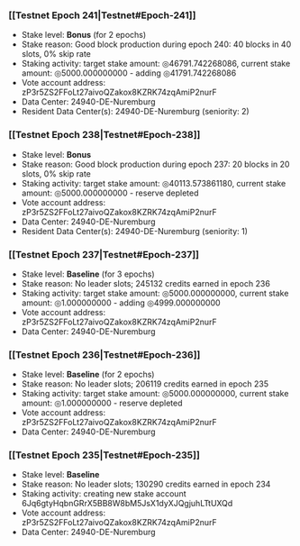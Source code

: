 ### [[Testnet Epoch 241|Testnet#Epoch-241]]
* Stake level: **Bonus** (for 2 epochs)
* Stake reason: Good block production during epoch 240: 40 blocks in 40 slots, 0% skip rate
* Staking activity: target stake amount: ◎46791.742268086, current stake amount: ◎5000.000000000 - adding ◎41791.742268086
* Vote account address: zP3r5ZS2FFoLt27aivoQZakox8KZRK74zqAmiP2nurF
* Data Center: 24940-DE-Nuremburg
* Resident Data Center(s): 24940-DE-Nuremburg (seniority: 2)
### [[Testnet Epoch 238|Testnet#Epoch-238]]
* Stake level: **Bonus**
* Stake reason: Good block production during epoch 237: 20 blocks in 20 slots, 0% skip rate
* Staking activity: target stake amount: ◎40113.573861180, current stake amount: ◎5000.000000000 - reserve depleted
* Vote account address: zP3r5ZS2FFoLt27aivoQZakox8KZRK74zqAmiP2nurF
* Data Center: 24940-DE-Nuremburg
* Resident Data Center(s): 24940-DE-Nuremburg (seniority: 1)
### [[Testnet Epoch 237|Testnet#Epoch-237]]
* Stake level: **Baseline** (for 3 epochs)
* Stake reason: No leader slots; 245132 credits earned in epoch 236
* Staking activity: target stake amount: ◎5000.000000000, current stake amount: ◎1.000000000 - adding ◎4999.000000000
* Vote account address: zP3r5ZS2FFoLt27aivoQZakox8KZRK74zqAmiP2nurF
* Data Center: 24940-DE-Nuremburg
### [[Testnet Epoch 236|Testnet#Epoch-236]]
* Stake level: **Baseline** (for 2 epochs)
* Stake reason: No leader slots; 206119 credits earned in epoch 235
* Staking activity: target stake amount: ◎5000.000000000, current stake amount: ◎1.000000000 - reserve depleted
* Vote account address: zP3r5ZS2FFoLt27aivoQZakox8KZRK74zqAmiP2nurF
* Data Center: 24940-DE-Nuremburg
### [[Testnet Epoch 235|Testnet#Epoch-235]]
* Stake level: **Baseline**
* Stake reason: No leader slots; 130290 credits earned in epoch 234
* Staking activity: creating new stake account 6Jq6gtyHqbnGRrX5BB8W8bM5JsX1dyXJQgjuhLTtUXQd
* Vote account address: zP3r5ZS2FFoLt27aivoQZakox8KZRK74zqAmiP2nurF
* Data Center: 24940-DE-Nuremburg